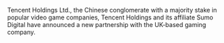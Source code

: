 Tencent Holdings Ltd., the Chinese conglomerate with a majority stake in popular video game companies, Tencent Holdings and its affiliate Sumo Digital have announced a new partnership with the UK-based gaming company.